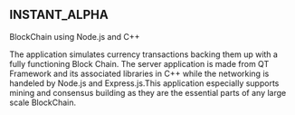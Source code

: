 ## INSTANT_ALPHA 
BlockChain using Node.js and C++

The application simulates currency transactions backing them up with a fully functioning Block Chain.
The server application is made from QT Framework and its associated libraries in C++ while the networking is handeled by Node.js and Express.js.This application especially supports mining and consensus building as they are the essential parts of any large scale BlockChain.

